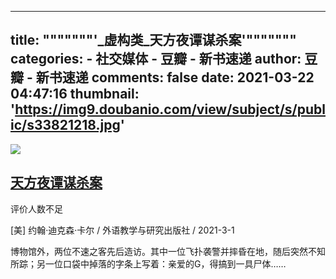
---
title: """""""'_虚构类_天方夜谭谋杀案'"""""""
categories: 
    - 社交媒体
    - 豆瓣 - 新书速递
author: 豆瓣 - 新书速递
comments: false
date: 2021-03-22 04:47:16
thumbnail: 'https://img9.doubanio.com/view/subject/s/public/s33821218.jpg'
---

<div>   
<a class="cover" href="https://book.douban.com/subject/35315155/">
                    <img src="https://img9.doubanio.com/view/subject/s/public/s33821218.jpg" referrerpolicy="no-referrer">
                </a>
                <div class="detail-frame">
                    <h2>
                        <a href="https://book.douban.com/subject/35315155/">天方夜谭谋杀案</a>
                    </h2>
                    <p class="rating">
                        <span class="allstar00"></span> 
                        <span class="font-small  color-lightgray">
                                评价人数不足
                        </span>
                    </p>
                    <p class="color-gray">
                        [美] 约翰·迪克森·卡尔 / 外语教学与研究出版社 / 2021-3-1
                    </p>
                    <p class="detail">
                        博物馆外，两位不速之客先后造访。其中一位飞扑袭警并摔昏在地，随后突然不知所踪；另一位口袋中掉落的字条上写着：亲爱的G，得搞到一具尸体……
                    </p>
                </div>
              
</div>
            